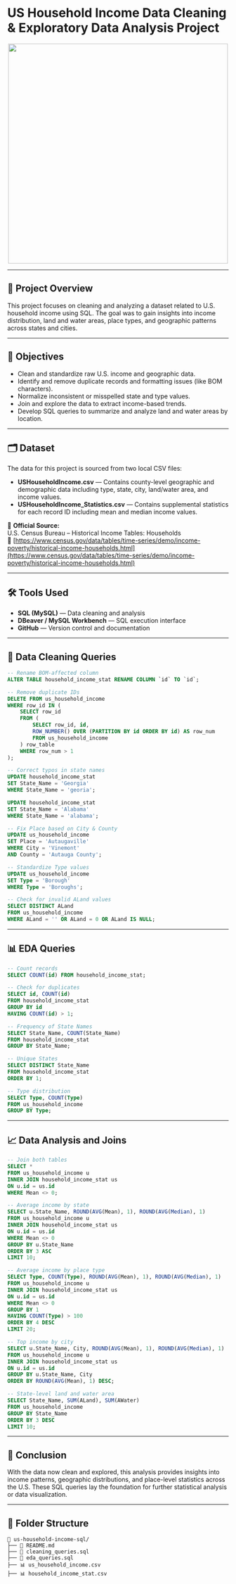 # US Household Income Data Cleaning & Exploratory Data Analysis Project

<p align="center">
  <img src="[https://upload.wikimedia.org/wikipedia/commons/thumb/f/f2/Blank_US_Map_%28states_only%29.svg/1200px-Blank_US_Map_%28states_only%29.svg.png](https://github.com/halyna2300/US_Household_Income_SQL_Project/blob/main/US.Household.Income.jpg)" width="500">
</p>

---

## 📌 Project Overview
This project focuses on cleaning and analyzing a dataset related to U.S. household income using SQL. The goal was to gain insights into income distribution, land and water areas, place types, and geographic patterns across states and cities.

---

## 🎯 Objectives
- Clean and standardize raw U.S. income and geographic data.
- Identify and remove duplicate records and formatting issues (like BOM characters).
- Normalize inconsistent or misspelled state and type values.
- Join and explore the data to extract income-based trends.
- Develop SQL queries to summarize and analyze land and water areas by location.

---

## 🗂️ Dataset
The data for this project is sourced from two local CSV files:
- **USHouseholdIncome.csv** — Contains county-level geographic and demographic data including type, state, city, land/water area, and income values.
- **USHouseholdIncome_Statistics.csv** — Contains supplemental statistics for each record ID including mean and median income values.

📎 **Official Source:**  
U.S. Census Bureau – Historical Income Tables: Households  
🔗 [https://www.census.gov/data/tables/time-series/demo/income-poverty/historical-income-households.html](https://www.census.gov/data/tables/time-series/demo/income-poverty/historical-income-households.html)

---

## 🛠️ Tools Used
- **SQL (MySQL)** — Data cleaning and analysis  
- **DBeaver / MySQL Workbench** — SQL execution interface  
- **GitHub** — Version control and documentation

---

## 🧹 Data Cleaning Queries

```sql
-- Rename BOM-affected column
ALTER TABLE household_income_stat RENAME COLUMN `﻿id` TO `id`;

-- Remove duplicate IDs
DELETE FROM us_household_income
WHERE row_id IN (
    SELECT row_id
    FROM (
        SELECT row_id, id,
        ROW_NUMBER() OVER (PARTITION BY id ORDER BY id) AS row_num
        FROM us_household_income 
    ) row_table
    WHERE row_num > 1
);

-- Correct typos in state names
UPDATE household_income_stat 
SET State_Name = 'Georgia'
WHERE State_Name = 'georia';

UPDATE household_income_stat 
SET State_Name = 'Alabama'
WHERE State_Name = 'alabama';

-- Fix Place based on City & County
UPDATE us_household_income
SET Place = 'Autaugaville'
WHERE City = 'Vinemont'
AND County = 'Autauga County';

-- Standardize Type values
UPDATE us_household_income 
SET Type = 'Borough'
WHERE Type = 'Boroughs';

-- Check for invalid ALand values
SELECT DISTINCT ALand
FROM us_household_income 
WHERE ALand = '' OR ALand = 0 OR ALand IS NULL;
```

---

## 📊 EDA Queries

```sql
-- Count records
SELECT COUNT(id) FROM household_income_stat;

-- Check for duplicates
SELECT id, COUNT(id)
FROM household_income_stat
GROUP BY id
HAVING COUNT(id) > 1;

-- Frequency of State Names
SELECT State_Name, COUNT(State_Name)
FROM household_income_stat
GROUP BY State_Name;

-- Unique States
SELECT DISTINCT State_Name 
FROM household_income_stat
ORDER BY 1;

-- Type distribution
SELECT Type, COUNT(Type)
FROM us_household_income
GROUP BY Type;
```

---

## 📈 Data Analysis and Joins

```sql
-- Join both tables
SELECT *
FROM us_household_income u
INNER JOIN household_income_stat us 
ON u.id = us.id
WHERE Mean <> 0;

-- Average income by state
SELECT u.State_Name, ROUND(AVG(Mean), 1), ROUND(AVG(Median), 1)
FROM us_household_income u
INNER JOIN household_income_stat us 
ON u.id = us.id
WHERE Mean <> 0
GROUP BY u.State_Name
ORDER BY 3 ASC
LIMIT 10;

-- Average income by place type
SELECT Type, COUNT(Type), ROUND(AVG(Mean), 1), ROUND(AVG(Median), 1)
FROM us_household_income u
INNER JOIN household_income_stat us 
ON u.id = us.id
WHERE Mean <> 0
GROUP BY 1
HAVING COUNT(Type) > 100
ORDER BY 4 DESC
LIMIT 20;

-- Top income by city
SELECT u.State_Name, City, ROUND(AVG(Mean), 1), ROUND(AVG(Median), 1)
FROM us_household_income u
INNER JOIN household_income_stat us 
ON u.id = us.id
GROUP BY u.State_Name, City
ORDER BY ROUND(AVG(Mean), 1) DESC;

-- State-level land and water area
SELECT State_Name, SUM(ALand), SUM(AWater)
FROM us_household_income
GROUP BY State_Name
ORDER BY 3 DESC
LIMIT 10;
```

---

## 🧠 Conclusion
With the data now clean and explored, this analysis provides insights into income patterns, geographic distributions, and place-level statistics across the U.S. These SQL queries lay the foundation for further statistical analysis or data visualization.

---

## 📁 Folder Structure

```
📁 us-household-income-sql/
├── 📄 README.md
├── 📄 cleaning_queries.sql
├── 📄 eda_queries.sql
├── 📊 us_household_income.csv
├── 📊 household_income_stat.csv
```
